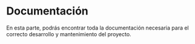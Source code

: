 # Documentación

En esta parte, podrás encontrar toda la documentación necesaria para el correcto desarrollo y mantenimiento del proyecto.
